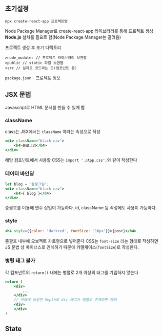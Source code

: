 
## 초기설정

`npx create-react-app 프로젝트명`

Node Package Manager로 create-react-app 라이브러리를 통해 프로젝트 생성
__Node.js__ 설치를 필요로 함(Node Package Manager는 딸려옴)

프로젝트 생성 후 초기 디렉토리

```
>node_modules // 프로젝트 라이브러리 보관함
>public // static 파일 보관함
>src // 실제로 코드짜는 곳(컴포넌트 등)
```

`package.json` - 프로젝트 정보

## JSX 문법

Javascript로 HTML 문서를 만들 수 있게 함

### className

class는 JSX에서는 `className` 이라는 속성으로 작성
```jsx
<div className="black-nav">  
    <h4>블로그임</h4>  
</div>
```

해당 컴포넌트에서 사용할 CSS는
`import './App.css';`와 같이 작성한다

### 데이터 바인딩

```jsx
let blog = '블로그임';
<div className="black-nav">  
    <h4>{ blog }</h4>  
</div>
```
중괄호를 이용해 변수 삽입이 가능하다.
id, className 등 속성에도 사용이 가능하다.

### style

```jsx
<h4 style={{color: 'darkred', fontSize: '16px'}}>{post}</h4>
```
중괄호 내부에 오브젝트 자료형으로 넣어준다
CSS는 `font-size` 라는 형태로 작성하면 JS 문법 상 마이너스로 인식하기 때문에
카멜케이스(`fontSize`)로 작성한다.

### 병렬 태그 불가

각 컴포넌트의 `return()` 내에는 병렬로 2개 이상의 태그를 기입하지 않는다

```jsx
return (
	<div>
		...
	</div>
	// 아래에 동일한 Depth의 div 태그가 병렬로 존재하면 에러
	<div>
	</div>
)
```


## State


